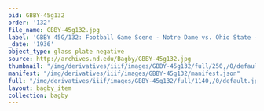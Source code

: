 ```yaml
---
pid: GBBY-45g132
order: '132'
file_name: GBBY-45g132.jpg
label: 'GBBY 45G/132: Football Game Scene - Notre Dame vs. Ohio State - 1936'
_date: '1936'
object_type: glass plate negative
source: http://archives.nd.edu/Bagby/GBBY-45g132.jpg
thumbnail: "/img/derivatives/iiif/images/GBBY-45g132/full/250,/0/default.jpg"
manifest: "/img/derivatives/iiif/images/GBBY-45g132/manifest.json"
full: "/img/derivatives/iiif/images/GBBY-45g132/full/1140,/0/default.jpg"
layout: bagby_item
collection: bagby
---
```

